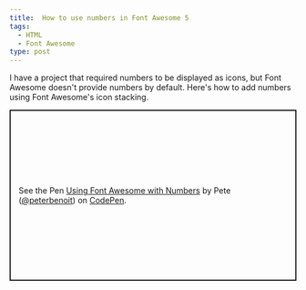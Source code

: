```yaml
---
title:  How to use numbers in Font Awesome 5
tags:
  - HTML
  - Font Awesome
type: post
---
```


I have a project that required numbers to be displayed as icons, but Font Awesome doesn't provide numbers by default. Here's how to add numbers using Font Awesome's icon stacking.

<p class="codepen" data-height="300" data-theme-id="22720" data-default-tab="html,result" data-user="peterbenoit" data-slug-hash="RwNxLvv" style="height: 300px; box-sizing: border-box; display: flex; align-items: center; justify-content: center; border: 2px solid; margin: 1em 0; padding: 1em;" data-pen-title="Using Font Awesome with Numbers">
    <span>See the Pen <a href="https://codepen.io/peterbenoit/pen/RwNxLvv">
    Using Font Awesome with Numbers</a> by Pete (<a href="https://codepen.io/peterbenoit">@peterbenoit</a>)
    on <a href="https://codepen.io">CodePen</a>.</span>
  </p>
  <script async src="https://static.codepen.io/assets/embed/ei.js"></script>